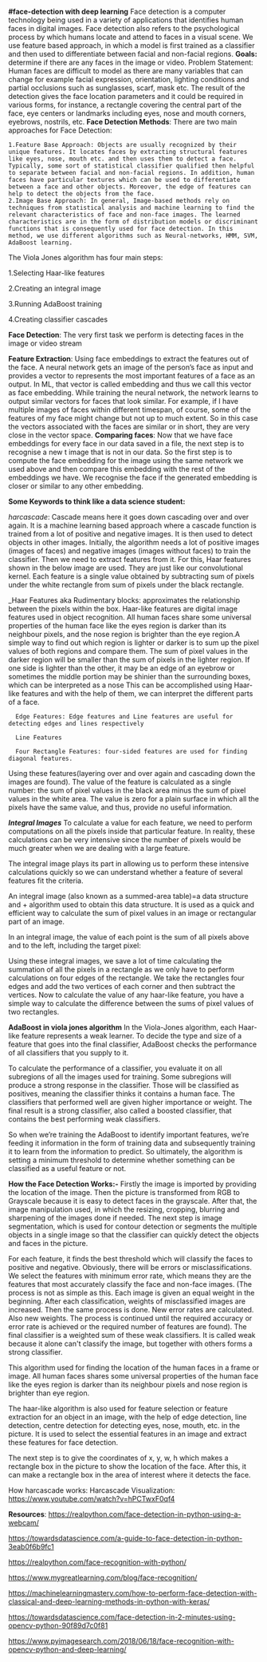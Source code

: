 **#face-detection with deep learning**
Face detection is a computer technology being used in a variety of applications that identifies human faces in digital images. Face detection also refers to the psychological process by which humans locate and attend to faces in a visual scene. We use feature based approach, in which a model is first trained as a classifier and then used to differentiate between facial and non-facial regions.
**Goals:** determine if there are any faces in the image or video.
Problem Statement: Human faces are difficult to model as there are many variables that can change for example facial expression, orientation, lighting conditions and partial occlusions such as sunglasses, scarf, mask etc. The result of the detection gives the face location parameters and it could be required in various forms, for instance, a rectangle covering the central part of the face, eye centers or landmarks including eyes, nose and mouth corners, eyebrows, nostrils, etc.
**Face Detection Methods**: There are two main approaches for Face Detection:

    1.Feature Base Approach: Objects are usually recognized by their unique features. It locates faces by extracting structural features like eyes, nose, mouth etc. and then uses them to detect a face. Typically, some sort of statistical classifier qualified then helpful to separate between facial and non-facial regions. In addition, human faces have particular textures which can be used to differentiate between a face and other objects. Moreover, the edge of features can help to detect the objects from the face.    
    2.Image Base Approach: In general, Image-based methods rely on techniques from statistical analysis and machine learning to find the relevant characteristics of face and non-face images. The learned characteristics are in the form of distribution models or discriminant functions that is consequently used for face detection. In this method, we use different algorithms such as Neural-networks, HMM, SVM, AdaBoost learning. 

The Viola Jones algorithm has four main steps:

1.Selecting Haar-like features

2.Creating an integral image

3.Running AdaBoost training

4.Creating classifier cascades

****Face Detection****: The very first task we perform is detecting faces in the image or video stream

**Feature Extraction**: Using face embeddings to extract the features out of the face. A neural network gets an image of the person’s face as input and provides a vector to represents the most important features of a face as an output. In ML, that vector is called embedding and thus we call this vector as face embedding. 
While training the neural network, the network learns to output similar vectors for faces that look similar. For example, if I have multiple images of faces within different timespan, of course, some of the features of my face might change but not up to much extent. So in this case the vectors associated with the faces are similar or in short, they are very close in the vector space. 
**Comparing faces**: Now that we have face embeddings for every face in our data saved in a file, the next step is to recognise a new t image that is not in our data. So the first step is to compute the face embedding for the image using the same network we used above and then compare this embedding with the rest of the embeddings we have. We recognise the face if the generated embedding is closer or similar to any other embedding.

**Some Keywords to think like a data science student:**

_harcascade_: Cascade means here it goes down cascading over and over again. It is a machine learning based approach where a cascade function is trained from a lot of positive and negative images. It is then used to detect objects in other images. Initially, the algorithm needs a lot of positive images (images of faces) and negative images (images without faces) to train the classifier. Then we need to extract features from it. For this, Haar features shown in the below image are used. They are just like our convolutional kernel. Each feature is a single value obtained by subtracting sum of pixels under the white rectangle from sum of pixels under the black rectangle.

_Haar Features aka Rudimentary blocks: approximates the relationship between the pixels within the box. Haar-like features are digital image features used in object recognition. All human faces share some universal properties of the human face like the eyes region is darker than its neighbour pixels, and the nose region is brighter than the eye region.A simple way to find out which region is lighter or darker is to sum up the pixel values of both regions and compare them. The sum of pixel values in the darker region will be smaller than the sum of pixels in the lighter region. If one side is lighter than the other, it may be an edge of an eyebrow or sometimes the middle portion may be shinier than the surrounding boxes, which can be interpreted as a nose This can be accomplished using Haar-like features and with the help of them, we can interpret the different parts of a face. 
  
      Edge Features: Edge features and Line features are useful for detecting edges and lines respectively

      Line Features

      Four Rectangle Features: four-sided features are used for finding diagonal features.


Using these features(layering over and over again and cascading down the images are found). The value of the feature is calculated as a single number: the sum of pixel values in the black area minus the sum of pixel values in the white area. The value is zero for a plain surface in which all the pixels have the same value, and thus, provide no useful information. 

_**Integral Images**_
To calculate a value for each feature, we need to perform computations on all the pixels inside that particular feature. In reality, these calculations can be very intensive since the number of pixels would be much greater when we are dealing with a large feature. 

The integral image plays its part in allowing us to perform these intensive calculations quickly so we can understand whether a feature of several features fit the criteria.

An integral image (also known as a summed-area table)=a data structure and + algorithm used to obtain this data structure. It is used as a quick and efficient way to calculate the sum of pixel values in an image or rectangular part of an image.

In an integral image, the value of each point is the sum of all pixels above and to the left, including the target pixel:

Using these integral images, we save a lot of time calculating the summation of all the pixels in a rectangle as we only have to perform calculations on four edges of the rectangle. We take the rectangles four edges and add the two vertices of each corner and then subtract the vertices. Now to calculate the value of any haar-like feature, you have a simple way to calculate the difference between the sums of pixel values of two rectangles.

**AdaBoost in viola jones algorithm**
In the Viola-Jones algorithm, each Haar-like feature represents a weak learner. To decide the type and size of a feature that goes into the final classifier, AdaBoost checks the performance of all classifiers that you supply to it.

To calculate the performance of a classifier, you evaluate it on all subregions of all the images used for training. Some subregions will produce a strong response in the classifier. Those will be classified as positives, meaning the classifier thinks it contains a human face. 
The classifiers that performed well are given higher importance or weight. The final result is a strong classifier, also called a boosted classifier, that contains the best performing weak classifiers.

So when we’re training the AdaBoost to identify important features, we’re feeding it information in the form of training data and subsequently training it to learn from the information to predict. So ultimately, the algorithm is setting a minimum threshold to determine whether something can be classified as a useful feature or not.

**How the Face Detection Works:-**
Firstly the image is imported by providing the location of the image. Then the picture is transformed from RGB to Grayscale because it is easy to detect faces in the grayscale.
After that, the image manipulation used, in which the resizing, cropping, blurring and sharpening of the images done if needed. The next step is image segmentation, which is used for contour detection or segments the multiple objects in a single image so that the classifier can quickly detect the objects and faces in the picture.

For each feature, it finds the best threshold which will classify the faces to positive and negative. Obviously, there will be errors or misclassifications. We select the features with minimum error rate, which means they are the features that most accurately classify the face and non-face images. (The process is not as simple as this. Each image is given an equal weight in the beginning. After each classification, weights of misclassified images are increased. Then the same process is done. New error rates are calculated. Also new weights. The process is continued until the required accuracy or error rate is achieved or the required number of features are found). The final classifier is a weighted sum of these weak classifiers. It is called weak because it alone can't classify the image, but together with others forms a strong classifier.

This algorithm used for finding the location of the human faces in a frame or image. All human faces shares some universal properties of the human face like the eyes region is darker than its neighbour pixels and nose region is brighter than eye region.

The haar-like algorithm is also used for feature selection or feature extraction for an object in an image, with the help of edge detection, line detection, centre detection for detecting eyes, nose, mouth, etc. in the picture. It is used to select the essential features in an image and extract these features for face detection.

The next step is to give the coordinates of x, y, w, h which makes a rectangle box in the picture to show the location of the face. After this, it can make a rectangle box in the area of interest where it detects the face. 


How harcascade works: Harcascade Visualization: https://www.youtube.com/watch?v=hPCTwxF0qf4






**Resources**:
https://realpython.com/face-detection-in-python-using-a-webcam/

https://towardsdatascience.com/a-guide-to-face-detection-in-python-3eab0f6b9fc1

https://realpython.com/face-recognition-with-python/

https://www.mygreatlearning.com/blog/face-recognition/

https://machinelearningmastery.com/how-to-perform-face-detection-with-classical-and-deep-learning-methods-in-python-with-keras/

https://towardsdatascience.com/face-detection-in-2-minutes-using-opencv-python-90f89d7c0f81

https://www.pyimagesearch.com/2018/06/18/face-recognition-with-opencv-python-and-deep-learning/

